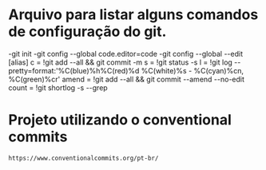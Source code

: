 # Arquivo para listar alguns comandos de configuração do git.

-git init
-git config --global code.editor=code 
-git config --global --edit
    [alias]
        c = !git add --all && git commit -m 
        s = !git status -s
        l = !git log --pretty=format:'%C(blue)%h%C(red)%d %C(white)%s - %C(cyan)%cn, %C(green)%cr'
        amend = !git add --all && git commit --amend --no-edit
        count = !git shortlog -s --grep


# Projeto utilizando o conventional commits
    https://www.conventionalcommits.org/pt-br/